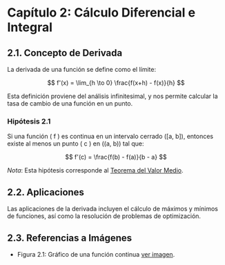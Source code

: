 # Capítulo 2: Cálculo Diferencial e Integral

## 2.1. Concepto de Derivada

La derivada de una función se define como el límite:

$$
f'(x) = \lim_{h \to 0} \frac{f(x+h) - f(x)}{h}
$$

Esta definición proviene del análisis infinitesimal, y nos permite calcular la tasa de cambio de una función en un punto.

### Hipótesis 2.1
Si una función \( f \) es continua en un intervalo cerrado \([a, b]\), entonces existe al menos un punto \( c \) en \((a, b)\) tal que:

$$
f'(c) = \frac{f(b) - f(a)}{b - a}
$$

*Nota*: Esta hipótesis corresponde al [Teorema del Valor Medio](#).

## 2.2. Aplicaciones

Las aplicaciones de la derivada incluyen el cálculo de máximos y mínimos de funciones, así como la resolución de problemas de optimización.

## 2.3. Referencias a Imágenes

- Figura 2.1: Gráfico de una función continua [ver imagen](images/figure2.eps).

